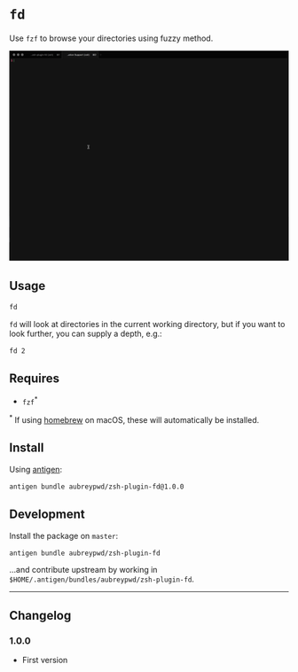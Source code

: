 # `fd`

Use `fzf` to browse your directories using fuzzy method.

![Screenshot](screenshot.gif)

## Usage

```bash
fd
```

`fd` will look at directories in the current working directory, but if you want to look further, you can supply a depth, e.g.:

```bash
fd 2
```

## Requires

- `fzf`<sup>*</sup>

<sup>*</sup> If using [homebrew](https://brew.sh) on macOS, these will automatically be installed.

## Install

Using [antigen](https://github.com/zsh-users/antigen):

```bash
antigen bundle aubreypwd/zsh-plugin-fd@1.0.0
```

## Development

Install the package on `master`:

```bash
antigen bundle aubreypwd/zsh-plugin-fd
```

...and contribute upstream by working in `$HOME/.antigen/bundles/aubreypwd/zsh-plugin-fd`.

---

## Changelog

### 1.0.0

- First version
